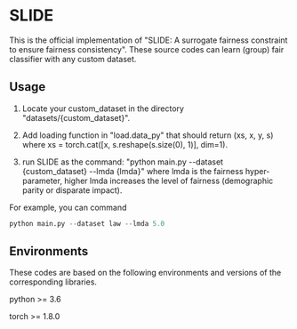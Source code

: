 # SLIDE

This is the official implementation of "SLIDE: A surrogate fairness constraint to ensure fairness consistency".
These source codes can learn (group) fair classifier with any custom dataset.

## Usage

1. Locate your custom_dataset in the directory "datasets/{custom_dataset}".

2. Add loading function in "load.data_py" that should return (xs, x, y, s)
where xs = torch.cat([x, s.reshape(s.size(0), 1)], dim=1).

3. run SLIDE as the command: "python main.py --dataset {custom_dataset} --lmda {lmda}"
where lmda is the fairness hyper-parameter, higher lmda increases the level of fairness (demographic parity or disparate impact).

For example, you can command
```python
python main.py --dataset law --lmda 5.0
```

## Environments

These codes are based on the following environments and versions of the corresponding libraries.

python >= 3.6

torch >= 1.8.0
